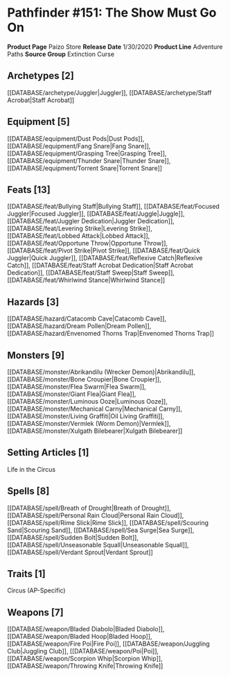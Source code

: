 ﻿---
id: '21'
name: Pathfinder 151. The Show Must Go On
rarity: Common
type: Source

---
# Pathfinder #151: The Show Must Go On

**Product Page** Paizo Store
**Release Date** 1/30/2020
**Product Line** Adventure Paths
**Source Group** Extinction Curse

## Archetypes [2]

[[DATABASE/archetype/Juggler|Juggler]], [[DATABASE/archetype/Staff Acrobat|Staff Acrobat]]

## Equipment [5]

[[DATABASE/equipment/Dust Pods|Dust Pods]], [[DATABASE/equipment/Fang Snare|Fang Snare]], [[DATABASE/equipment/Grasping Tree|Grasping Tree]], [[DATABASE/equipment/Thunder Snare|Thunder Snare]], [[DATABASE/equipment/Torrent Snare|Torrent Snare]]

## Feats [13]

[[DATABASE/feat/Bullying Staff|Bullying Staff]], [[DATABASE/feat/Focused Juggler|Focused Juggler]], [[DATABASE/feat/Juggle|Juggle]], [[DATABASE/feat/Juggler Dedication|Juggler Dedication]], [[DATABASE/feat/Levering Strike|Levering Strike]], [[DATABASE/feat/Lobbed Attack|Lobbed Attack]], [[DATABASE/feat/Opportune Throw|Opportune Throw]], [[DATABASE/feat/Pivot Strike|Pivot Strike]], [[DATABASE/feat/Quick Juggler|Quick Juggler]], [[DATABASE/feat/Reflexive Catch|Reflexive Catch]], [[DATABASE/feat/Staff Acrobat Dedication|Staff Acrobat Dedication]], [[DATABASE/feat/Staff Sweep|Staff Sweep]], [[DATABASE/feat/Whirlwind Stance|Whirlwind Stance]]

## Hazards [3]

[[DATABASE/hazard/Catacomb Cave|Catacomb Cave]], [[DATABASE/hazard/Dream Pollen|Dream Pollen]], [[DATABASE/hazard/Envenomed Thorns Trap|Envenomed Thorns Trap]]

## Monsters [9]

[[DATABASE/monster/Abrikandilu (Wrecker Demon)|Abrikandilu]], [[DATABASE/monster/Bone Croupier|Bone Croupier]], [[DATABASE/monster/Flea Swarm|Flea Swarm]], [[DATABASE/monster/Giant Flea|Giant Flea]], [[DATABASE/monster/Luminous Ooze|Luminous Ooze]], [[DATABASE/monster/Mechanical Carny|Mechanical Carny]], [[DATABASE/monster/Living Graffiti|Oil Living Graffiti]], [[DATABASE/monster/Vermlek (Worm Demon)|Vermlek]], [[DATABASE/monster/Xulgath Bilebearer|Xulgath Bilebearer]]

## Setting Articles [1]

Life in the Circus

## Spells [8]

[[DATABASE/spell/Breath of Drought|Breath of Drought]], [[DATABASE/spell/Personal Rain Cloud|Personal Rain Cloud]], [[DATABASE/spell/Rime Slick|Rime Slick]], [[DATABASE/spell/Scouring Sand|Scouring Sand]], [[DATABASE/spell/Sea Surge|Sea Surge]], [[DATABASE/spell/Sudden Bolt|Sudden Bolt]], [[DATABASE/spell/Unseasonable Squall|Unseasonable Squall]], [[DATABASE/spell/Verdant Sprout|Verdant Sprout]]

## Traits [1]

Circus (AP-Specific)

## Weapons [7]

[[DATABASE/weapon/Bladed Diabolo|Bladed Diabolo]], [[DATABASE/weapon/Bladed Hoop|Bladed Hoop]], [[DATABASE/weapon/Fire Poi|Fire Poi]], [[DATABASE/weapon/Juggling Club|Juggling Club]], [[DATABASE/weapon/Poi|Poi]], [[DATABASE/weapon/Scorpion Whip|Scorpion Whip]], [[DATABASE/weapon/Throwing Knife|Throwing Knife]]